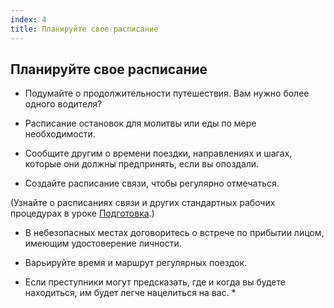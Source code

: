 ```yaml
---
index: 4
title: Планируйте свое расписание
---
```

## Планируйте свое расписание

*   Подумайте о продолжительности путешествия. Вам нужно более одного водителя?

*   Расписание остановок для молитвы или еды по мере необходимости.

*   Сообщите другим о времени поездки, направлениях и шагах, которые они должны предпринять, если вы опоздали.

*   Создайте расписание связи, чтобы регулярно отмечаться.

(Узнайте о расписаниях связи и других стандартных рабочих процедурах в уроке [Подготовка](umbrella://travel/preparation).)

*   В небезопасных местах договоритесь о встрече по прибытии лицом, имеющим удостоверение личности.

*   Варьируйте время и маршрут регулярных поездок.

* Если преступники могут предсказать, где и когда вы будете находиться, им будет легче нацелиться на вас. *